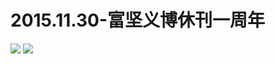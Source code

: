  # 2015.11.30-富坚义博休刊一周年
![](https://bilicoverimg.github.io/2015/2015.11.30-漫画家富坚义博首次全年休刊.png)
![](https://bilicoverimg.github.io/2015/2015.11.30-富坚义博休刊一周年.png)
